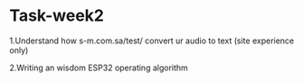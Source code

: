 # Task-week2

1.Understand how s-m.com.sa/test/ convert ur audio to text (site experience only)

2.Writing an wisdom ESP32 operating algorithm 
